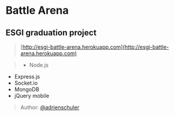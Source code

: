 # Battle Arena
## ESGI graduation project

> [http://esgi-battle-arena.herokuapp.com](http://esgi-battle-arena.herokuapp.com)

> - Node.js
  - Express.js
  - Socket.io
  - MongoDB
  - jQuery mobile

> Author:
  [@adrienschuler](https://twitter.com/#!/adrienschuler)
